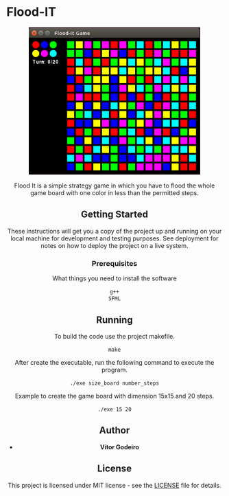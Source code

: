 # Flood-IT
<p align="center">
  <img src="https://github.com/vitorgodeiro/Flood-IT/blob/master/flood-it.png" width="400"><center>
 </p>
Flood It is a simple strategy game in which you have to flood the whole game board with one color in less than the permitted steps.

## Getting Started

These instructions will get you a copy of the project up and running on your local machine for development and testing purposes. See deployment for notes on how to deploy the project on a live system.

### Prerequisites

What things you need to install the software 

```
g++
SFML
```
## Running 

To build the code use the project makefile.

```
make
```
After create the executable, run the following command to execute the program.

```
./exe size_board number_steps
```
Example to create the game board with dimension 15x15 and 20 steps.

```
./exe 15 20
```

## Author

* **Vítor Godeiro**

## License
This project is licensed under MIT license - see the [LICENSE](LICENSE) file for details.
